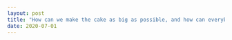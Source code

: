 ```yaml
---
layout: post
title: "How can we make the cake as big as possible, and how can everybody get a piece of it?"
date: 2020-07-01
---
```

